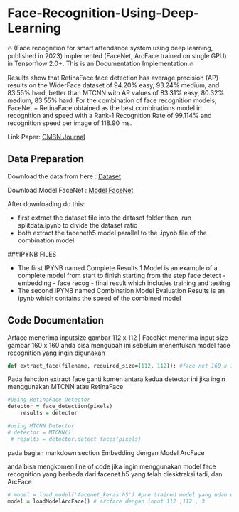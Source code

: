 # Face-Recognition-Using-Deep-Learning

🔥 (Face recognition for smart attendance system using deep learning, published in 2023) implemented (FaceNet, ArcFace trained on single GPU) in Tensorflow 2.0+. This is an Documentation Implementation.🔥

Results show that RetinaFace face detection has average precision (AP) results on the WiderFace dataset of 94.20% easy, 93.24% medium, and 83.55% hard, better than MTCNN with AP values of 83.31% easy, 80.32% medium, 83.55% hard. For the combination of face recognition models, FaceNet + RetinaFace obtained as the best combinations model in recognition and speed with a Rank-1 Recognition Rate of 99.114% and recognition speed per image of 118.90 ms.

Link Paper: [CMBN Journal](https://scik.org/index.php/cmbn/article/view/7872)


## Data Preparation

Download the data from here : [Dataset](https://binusianorg-my.sharepoint.com/personal/galuh_warman_binus_ac_id/Documents/Dataset%20and%20Model%20Thesis/Face%20Data.zip?csf=1&web=1&e=OzaYFM)

Download Model FaceNet : [Model FaceNet](https://drive.google.com/drive/folders/12aMYASGCKvDdkygSv1yQq8ns03AStDO_)


After downloading do this:

- first extract the dataset file into the dataset folder then, run splitdata.ipynb to divide the dataset ratio
- both extract the faceneth5 model parallel to the .ipynb file of the combination model


###IPYNB FILES

- The first IPYNB named Complete Results 1 Model is an example of a complete model from start to finish starting from the step face detect - embedding - face recog - final result which includes training and testing
- The second IPYNB named Combination Model Evaluation Results is an ipynb which contains the speed of the combined model


## Code Documentation



Arface menerima inputsize gambar 112 x 112 | FaceNet menerima input size gambar 160 x 160 anda bisa mengubah ini sebelum menentukan model face recognition yang ingin digunakan

```ruby
def extract_face(filename, required_size=(112, 112)): #face net 160 x 160 /arc face 112 x 112
```
Pada function extract face ganti komen antara  kedua detector ini jika ingin menggunakan MTCNN atau RetinaFace
```ruby
#Using RetinaFace Detector
detector = face_detection(pixels)
	results = detector

#using MTCNN Detector
# detector = MTCNN()
 # results = detector.detect_faces(pixels)
```

pada bagian markdown section Embedding dengan Model ArcFace

anda bisa mengkomen  line of code jika ingin menggunakan model face recognition yang berbeda dari facenet.h5 yang telah diesktraksi tadi, dan ArcFace

```ruby
# model = load_model('facenet_keras.h5') #pre trained model yang udah dilatih facenet
model = loadModelArcFace() # arcface dengan input 112 ,112 , 3

```


